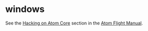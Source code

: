 # windows

See the [Hacking on Atom Core](https://flight-manual.atom.io/hacking-atom/sections/hacking-on-atom-core/#platform-windows) section in the [Atom Flight Manual](https://flight-manual.atom.io).

